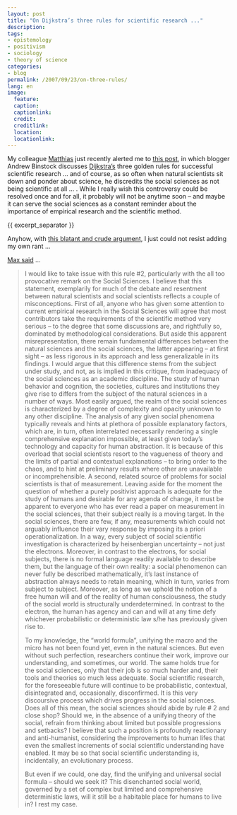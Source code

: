 ```yaml
---
layout: post
title: "On Dijkstra’s three rules for scientific research ..."
description:
tags:
- epistemology
- positivism
- sociology
- theory of science
categories:
- blog
permalink: /2007/09/23/on-three-rules/
lang: en
image:
  feature: 
  caption: 
  captionlink: 
  credit: 
  creditlink: 
  location: 
  locationlink:
---
```


My colleague [Matthias](http://www.matthiasb.com) just recently alerted me to [this post](http://binstock.blogspot.com/2006/08/dijkstras-three-rules-for-project.html), in which blogger Andrew Binstock discusses [Dijkstra’s](http://en.wikipedia.org/wiki/Dijkstra) three golden rules for successful scientific research … and of course, as so often when natural scientists sit down and ponder about science, he discredits the social sciences as not being scientific at all … . 
While I really wish this controversy could be resolved once and for all, it probably will not be anytime soon – and maybe it can serve the social sciences as a constant reminder about the importance of empirical research and the scientific method.

{{ excerpt_separator }}

Anyhow, with [this blatant and crude argument](http://binstock.blogspot.com/2006/08/dijkstras-three-rules-for-project.html), I just could not resist adding my own rant …

[Max said](http://binstock.blogspot.com/2006/08/dijkstras-three-rules-for-project.html) …

> I would like to take issue with this rule #2, particularly with the all too provocative remark on the Social Sciences. I believe that this statement, exemplarily for much of the debate and resentment between natural scientists and social scientists reflects a couple of misconceptions. First of all, anyone who has given some attention to current empirical research in the Social Sciences will agree that most contributors take the requirements of the scientific method very serious – to the degree that some discussions are, and rightfully so, dominated by methodological considerations.
> But aside this apparent misrepresentation, there remain fundamental differences between the natural sciences and the social sciences, the latter appearing – at first sight – as less rigorous in its approach and less generalizable in its findings. I would argue that this difference stems from the subject under study, and not, as is implied in this critique, from inadequacy of the social sciences as an academic discipline. The study of human behavior and cognition, the societies, cultures and institutions they give rise to differs from the subject of the natural sciences in a number of ways. Most easily argued, the realm of the social sciences is characterized by a degree of complexity and opacity unknown to any other discipline. The analysis of any given social phenomena typically reveals and hints at plethora of possible explanatory factors, which are, in turn, often interrelated necessarily rendering a single comprehensive explanation impossible, at least given today’s technology and capacity for human abstraction. It is because of this overload that social scientists resort to the vagueness of theory and the limits of partial and contextual explanations – to bring order to the chaos, and to hint at preliminary results where other are unavailable or incomprehensible. A second, related source of problems for social scientists is that of measurement. Leaving aside for the moment the question of whether a purely positivist approach is adequate for the study of humans and desirable for any agenda of change, it must be apparent to everyone who has ever read a paper on measurement in the social sciences, that their subject really is a moving target. In the social sciences, there are few, if any, measurements which could not arguably influence their vary response by imposing its a priori operationalization. In a way, every subject of social scientific investigation is characterized by heisenbergian uncertainty – not just the electrons. Moreover, in contrast to the electrons, for social subjects, there is no formal language readily available to describe them, but the language of their own reality: a social phenomenon can never fully be described mathematically, it’s last instance of abstraction always needs to retain meaning, which in turn, varies from subject to subject.
> Moreover, as long as we uphold the notion of a free human will and of the reality of human consciousness, the study of the social world is structurally underdetermined. In contrast to the electron, the human has agency and can and will at any time defy whichever probabilistic or deterministic law s/he has previously given rise to.
> 
> To my knowledge, the “world formula”, unifying the macro and the micro has not been found yet, even in the natural sciences. But even without such perfection, researchers continue their work, improve our understanding, and sometimes, our world.
> The same holds true for the social sciences, only that their job is so much harder and, their tools and theories so much less adequate. Social scientific research, for the foreseeable future will continue to be probabilistic, contextual, disintegrated and, occasionally, disconfirmed. It is this very discoursive process which drives progress in the social sciences.
> Does all of this mean, the social sciences should abide by rule # 2 and close shop? Should we, in the absence of a unifying theory of the social, refrain from thinking about limited but possible progressions and setbacks? I believe that such a position is profoundly reactionary and anti-humanist, considering the improvements to human lifes that even the smallest increments of social scientific understanding have enabled. It may be so that social scientific understanding is, incidentally, an evolutionary process.
> 
> But even if we could, one day, find the unifying and universal social formula – should we seek it? This disenchanted social world, governed by a set of complex but limited and comprehensive deterministic laws, will it still be a habitable place for humans to live in?
> I rest my case.